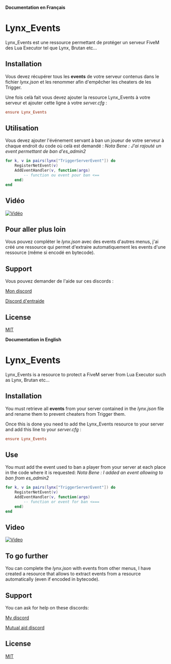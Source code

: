 **Documentation en Français**
# Lynx_Events

Lynx_Events est une ressource permettant de protéger un serveur FiveM des Lua Executor tel que Lynx, Brutan etc...

## Installation

Vous devez récupérer tous les **events** de votre serveur contenus dans le fichier *lynx.json* et les renommer afin d'empêcher les cheaters de les Trigger.

Une fois celà fait vous devez ajouter la resource Lynx_Events à votre serveur et ajouter cette ligne à votre *server.cfg* : 
```cfg
ensure Lynx_Events
```

## Utilisation

Vous devez ajouter l'événement servant à ban un joueur de votre serveur à chaque endroit du code où celà est demandé :
*Nota Bene : J'ai rajouté un event permettant de ban d'es_admin2*

```lua
for k, v in pairs(lynx["TriggerServerEvent"]) do
    RegisterNetEvent(v)  
    AddEventHandler(v, function(args)
        -- function ou event pour ban <==
    end)
end
```

## Vidéo

[![Vidéo](https://img.youtube.com/vi/qsdB-YhKOJk/0.jpg)](https://www.youtube.com/watch?v=qsdB-YhKOJk)

## Pour aller plus loin

Vous pouvez compléter le *lynx.json* avec des events d'autres menus, j'ai créé une ressource qui permet d'extraire automatiquement les events d'une ressource (même si encodé en bytecode).

## Support

Vous pouvez demander de l'aide sur ces discords :

[Mon discord](https://discord.gg/hEhcEE4)

[Discord d'entraide](https://discord.gg/EzwYgdV)

## License
[MIT](https://choosealicense.com/licenses/mit/)





**Documentation in English**

# Lynx_Events

Lynx_Events is a resource to protect a FiveM server from Lua Executor such as Lynx, Brutan etc...

## Installation

You must retrieve all **events** from your server contained in the *lynx.json* file and rename them to prevent cheaters from Trigger them.

Once this is done you need to add the Lynx_Events resource to your server and add this line to your *server.cfg* : 
```cfg
ensure Lynx_Events
```

## Use

You must add the event used to ban a player from your server at each place in the code where it is requested: 
*Nota Bene : I added an event allowing to ban from es_admin2*

```lua
for k, v in pairs(lynx["TriggerServerEvent"]) do
    RegisterNetEvent(v)  
    AddEventHandler(v, function(args)
        -- function or event for ban <===
    end)
end
```

## Video

[![Video](https://img.youtube.com/vi/qsdB-YhKOJk/0.jpg)](https://www.youtube.com/watch?v=qsdB-YhKOJk)

## To go further ##

You can complete the *lynx.json* with events from other menus, I have created a resource that allows to extract events from a resource automatically (even if encoded in bytecode).

## Support

You can ask for help on these discords:

[My discord](https://discord.gg/hEhcEE4)

[Mutual aid discord](https://discord.gg/EzwYgdV)

## License
[MIT](https://choosealicense.com/licenses/mit/)
